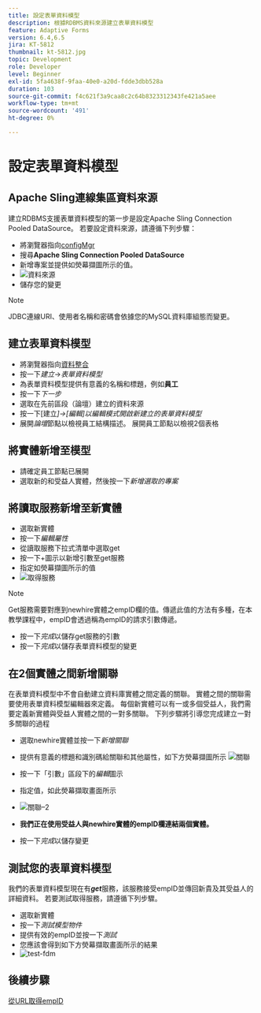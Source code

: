 ```yaml
---
title: 設定表單資料模型
description: 根據RDBMS資料來源建立表單資料模型
feature: Adaptive Forms
version: 6.4,6.5
jira: KT-5812
thumbnail: kt-5812.jpg
topic: Development
role: Developer
level: Beginner
exl-id: 5fa4638f-9faa-40e0-a20d-fdde3dbb528a
duration: 103
source-git-commit: f4c621f3a9caa8c2c64b8323312343fe421a5aee
workflow-type: tm+mt
source-wordcount: '491'
ht-degree: 0%

---
```


# 設定表單資料模型

## Apache Sling連線集區資料來源

建立RDBMS支援表單資料模型的第一步是設定Apache Sling Connection Pooled DataSource。 若要設定資料來源，請遵循下列步驟：

* 將瀏覽器指向[configMgr](http://localhost:4502/system/console/configMgr)
* 搜尋&#x200B;**Apache Sling Connection Pooled DataSource**
* 新增專案並提供如熒幕擷圖所示的值。
* ![資料來源](assets/data-source.png)
* 儲存您的變更

>[!NOTE]
>JDBC連線URI、使用者名稱和密碼會依據您的MySQL資料庫組態而變更。


## 建立表單資料模型

* 將瀏覽器指向[資料整合](http://localhost:4502/aem/forms.html/content/dam/formsanddocuments-fdm)
* 按一下&#x200B;_建立_->_表單資料模型_
* 為表單資料模型提供有意義的名稱和標題，例如&#x200B;**員工**
* 按一下&#x200B;_下一步_
* 選取在先前區段（論壇）建立的資料來源
* 按一下[建立&#x200B;_]->[編輯]以編輯模式開啟新建立的表單資料模型_
* 展開&#x200B;_論壇_&#x200B;節點以檢視員工結構描述。 展開員工節點以檢視2個表格

## 將實體新增至模型

* 請確定員工節點已展開
* 選取新的和受益人實體，然後按一下&#x200B;_新增選取的專案_

## 將讀取服務新增至新實體

* 選取新實體
* 按一下&#x200B;_編輯屬性_
* 從讀取服務下拉式清單中選取get
* 按一下+圖示以新增引數至get服務
* 指定如熒幕擷圖所示的值
* ![取得服務](assets/get-service.png)
>[!NOTE]
> Get服務需要對應到newhire實體之empID欄的值。傳遞此值的方法有多種，在本教學課程中，empID會透過稱為empID的請求引數傳遞。
* 按一下&#x200B;_完成_&#x200B;以儲存get服務的引數
* 按一下&#x200B;_完成_&#x200B;以儲存表單資料模型的變更

## 在2個實體之間新增關聯

在表單資料模型中不會自動建立資料庫實體之間定義的關聯。 實體之間的關聯需要使用表單資料模型編輯器來定義。 每個新實體可以有一或多個受益人，我們需要定義新實體與受益人實體之間的一對多關聯。
下列步驟將引導您完成建立一對多關聯的過程

* 選取newhire實體並按一下&#x200B;_新增關聯_
* 提供有意義的標題和識別碼給關聯和其他屬性，如下方熒幕擷圖所示
  ![關聯](assets/association-entities-1.png)

* 按一下「引數」區段下的&#x200B;_編輯_&#x200B;圖示

* 指定值，如此熒幕擷取畫面所示
* ![關聯–2](assets/association-entities.png)
* **我們正在使用受益人與newhire實體的empID欄連結兩個實體。**
* 按一下&#x200B;_完成_&#x200B;以儲存變更

## 測試您的表單資料模型

我們的表單資料模型現在有&#x200B;**_get_**&#x200B;服務，該服務接受empID並傳回新貴及其受益人的詳細資料。 若要測試取得服務，請遵循下列步驟。

* 選取新實體
* 按一下&#x200B;_測試模型物件_
* 提供有效的empID並按一下&#x200B;_測試_
* 您應該會得到如下方熒幕擷取畫面所示的結果
* ![test-fdm](assets/test-form-data-model.png)

## 後續步驟

[從URL取得empID](./get-request-parameter.md)
